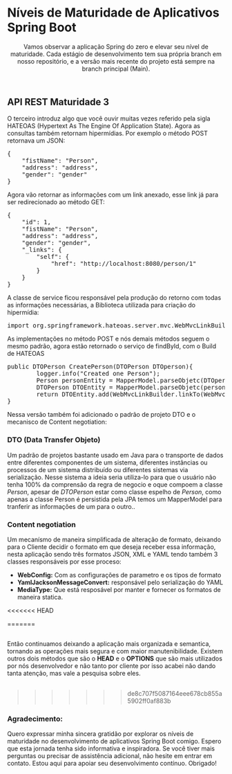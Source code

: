 <h1>Níveis de Maturidade de Aplicativos Spring Boot</h1>
<header>
  <p>Vamos observar a aplicação Spring do zero e elevar seu nível de maturidade. Cada estágio de desenvolvimento tem sua própria branch em nosso repositório, e a versão mais recente do projeto está sempre na branch principal (Main).</p>
</header>

<section>
  <div>
  <h2>API REST Maturidade 3</h2>
  <p>O terceiro introduz algo que você ouvir muitas vezes referido pela sigla HATEOAS (Hypertext As The Engine Of Application State).
  Agora as consultas também retornam hipermídias. Por exemplo o método POST retornava um JSON: 
  </p>
   <pre>{   
    "fistName": "Person",
    "address": "address",
    "gender": "gender"
}</pre>
  <p>Agora vão retornar as informações com um link anexado, esse link já para ser redirecionado ao método GET:</p>
    <pre>{
    "id": 1,
    "fistName": "Person",
    "address": "address",
    "gender": "gender",
    "_links": {
        "self": {
            "href": "http://localhost:8080/person/1"
        }
    }
}</pre>
<p>A classe de service ficou responsável pela produção do retorno com todas as informações necessárias, a Biblioteca utilizada para criação do hipermídia:</p>

<pre>import org.springframework.hateoas.server.mvc.WebMvcLinkBuilder;</pre>

<p>As implementações no método POST e nós demais métodos seguem o mesmo padrão, agora estão retornado o serviço de findById, com o Build de HATEOAS</p>
<pre>public DTOPerson CreatePerson(DTOPerson DTOperson){
        logger.info("Created one Person");
        Person personEntity = MapperModel.parseObjetc(DTOperson, Person.class);
        DTOPerson DTOEntity = MapperModel.parseObjetc(personRepository.save(personEntity),DTOPerson.class);
        return DTOEntity.add(WebMvcLinkBuilder.linkTo(WebMvcLinkBuilder.methodOn(PersonController.class).findById(DTOEntity.getKey())).withSelfRel());
}</pre>
</section>
<section>
<p>Nessa versão também foi adicionado o padrão de projeto DTO e o mecanisco de Content negotiation:</p>
  <h3>DTO (Data Transfer Objeto)</h3>
  <p>Um padrão de projetos bastante usado em Java para o transporte de dados entre diferentes componentes de um sistema, diferentes instâncias ou processos de um sistema distribuído ou diferentes sistemas via serialização.
  Nesse sistema a ideia seria utiliza-lo para que o usuário não tenha 100% da comprensão da regra de negocio e oque compoem a classe <i>Person</i>, apesar de <i>DTOPerson</i> estar como classe espelho de <i>Person</i>, como apenas a classe Person é persistida pela JPA temos um MapperModel para tranferir as informações de um para o outro..

  </p>
  <h3>Content negotiation</h3>
  Um mecanísmo de maneira simplificada de alteração de formato, deixando para o Cliente decidir o formato em que deseja receber essa informação, nesta aplicação sendo três formatos JSON, XML e YAML tendo também 3 classes responsáveis por esse proceso:<br>
  <ul>
    <li><strong>WebConfig:</strong> Com as configurações de parametro e os tipos de formato</li>
    <li><strong>YamlJacksonMessageConvert:</strong> responsável pelo serialização do YAML</li>
    <li><strong>MediaType:</strong> Que está resposável por manter e fornecer os formatos de maneira statica. </li>
  </ul>
<<<<<<< HEAD
  <p></p>
  
</section>
    
  
=======

  ##
  <p>Então continuamos deixando a aplicação mais organizada e semantica, tornando as operações mais segura e com maior manutenibilidade. Existem outros dois métodos que são o <strong>HEAD</strong> e o <strong>OPTIONS</strong> que são mais utilizados por nós desenvolvedor e não tanto por cliente por isso acabei não dando tanta atenção, mas vale a pesquisa sobre eles.</p>

##
>>>>>>> de8c707f5087164eee678cb855a5902ff0af883b
<footer>
  <h3>Agradecimento:</h3>
  <p> Quero expressar minha sincera gratidão por explorar os níveis de maturidade no desenvolvimento de aplicativos Spring Boot comigo. Espero que esta jornada tenha sido informativa e inspiradora. Se você tiver mais perguntas ou precisar de assistência adicional, não hesite em entrar em contato. Estou aqui para apoiar seu desenvolvimento contínuo. Obrigado!</p>
</footer>
